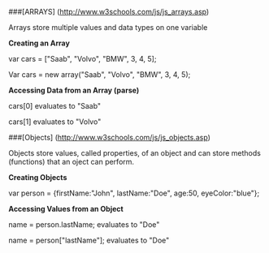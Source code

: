 ###[ARRAYS] (http://www.w3schools.com/js/js_arrays.asp)

Arrays store multiple values and data types on one variable

**Creating an Array** 

var cars = ["Saab", "Volvo", "BMW", 3, 4, 5];

Var cars = new array("Saab", "Volvo", "BMW", 3, 4, 5);

**Accessing Data from an Array (parse)**

cars[0] evaluates to "Saab"

cars[1] evaluates to "Volvo"

###[Objects] (http://www.w3schools.com/js/js_objects.asp)

Objects store values, called properties, of an object and can store methods (functions) that an oject can perform.  

**Creating Objects**

var person = {firstName:"John", lastName:"Doe", age:50, eyeColor:"blue"};

**Accessing Values from an Object**

name = person.lastName; evaluates to "Doe"

name = person["lastName"]; evaluates to "Doe"
